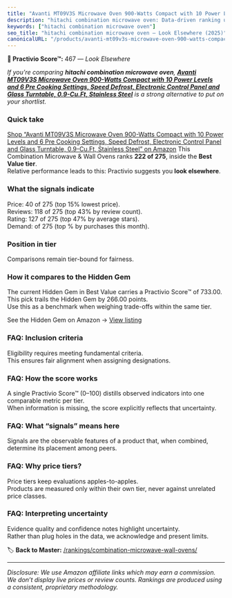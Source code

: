 ```yaml
---
title: "Avanti MT09V3S Microwave Oven 900-Watts Compact with 10 Power Levels and 6 Pre Cooking Settings, Speed Defrost, Electronic Control Panel and Glass Turntable, 0.9-Cu.Ft, Stainless Steel"
description: "hitachi combination microwave oven: Data-driven ranking using the Practivio Score™. Positioned by quality, value, demand, findability, momentum."
keywords: ["hitachi combination microwave oven"]
seo_title: "hitachi combination microwave oven — Look Elsewhere (2025)"
canonicalURL: "/products/avanti-mt09v3s-microwave-oven-900-watts-compact-with-10-power-levels-and-6-pre-cooking-settings-speed-defrost-electronic-control-panel-and-glass-turntable-09-cuft-stainless-steel-B00QEU9GVO/"
---
```


**🚫 Practivio Score™:** 467 — _Look Elsewhere_


*If you're comparing **hitachi combination microwave oven**, **[Avanti MT09V3S Microwave Oven 900-Watts Compact with 10 Power Levels and 6 Pre Cooking Settings, Speed Defrost, Electronic Control Panel and Glass Turntable, 0.9-Cu.Ft, Stainless Steel](https://www.amazon.com/dp/B00QEU9GVO?tag=practivio-20)** is a strong alternative to put on your shortlist.*
### Quick take
[Shop “Avanti MT09V3S Microwave Oven 900-Watts Compact with 10 Power Levels and 6 Pre Cooking Settings, Speed Defrost, Electronic Control Panel and Glass Turntable, 0.9-Cu.Ft, Stainless Steel” on Amazon](https://www.amazon.com/dp/B00QEU9GVO?tag=practivio-20)
This Combination Microwave & Wall Ovens ranks **222 of 275**, inside the **Best Value tier**.  
Relative performance leads to this: Practivio suggests you **look elsewhere**.

### What the signals indicate
Price: 40 of 275 (top 15% lowest price).  
Reviews: 118 of 275 (top 43% by review count).  
Rating: 127 of 275 (top 47% by average stars).  
Demand:  of 275 (top % by purchases this month).

### Position in tier
Comparisons remain tier-bound for fairness.

### How it compares to the Hidden Gem
The current Hidden Gem in Best Value carries a Practivio Score™ of 733.00.  
This pick trails the Hidden Gem by 266.00 points.  
Use this as a benchmark when weighing trade-offs within the same tier.  

See the Hidden Gem on Amazon → [View listing](https://www.amazon.com/dp/B0DY11H2PJ?tag=practivio-20)

### FAQ: Inclusion criteria
Eligibility requires meeting fundamental criteria.  
This ensures fair alignment when assigning designations.

### FAQ: How the score works
A single Practivio Score™ (0–100) distills observed indicators into one comparable metric per tier.  
When information is missing, the score explicitly reflects that uncertainty.

### FAQ: What “signals” means here
Signals are the observable features of a product that, when combined, determine its placement among peers.

### FAQ: Why price tiers?
Price tiers keep evaluations apples-to-apples.  
Products are measured only within their own tier, never against unrelated price classes.

### FAQ: Interpreting uncertainty
Evidence quality and confidence notes highlight uncertainty.  
Rather than plug holes in the data, we acknowledge and present limits.


🏷️ **Back to Master:** [/rankings/combination-microwave-wall-ovens/](/rankings/combination-microwave-wall-ovens/)

---
_Disclosure: We use Amazon affiliate links which may earn a commission. We don’t display live prices or review counts. Rankings are produced using a consistent, proprietary methodology._
